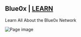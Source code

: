## Blue0x | [LEARN](https://learn.blue0x.com)

Learn All About the Blue0x Network

![Page image](https://i.imgur.com/Fk7lhAS.png)
